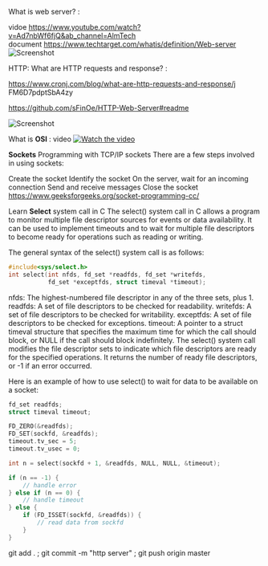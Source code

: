 What is web server? :

vidoe       https://www.youtube.com/watch?v=Ad7nbWf6fjQ&ab_channel=AlmTech                            
document    https://www.techtarget.com/whatis/definition/Web-server
![Screenshot](https://www.elegantthemes.com/blog/wp-content/uploads/2022/07/Featured-Image-3-1.jpg)

HTTP: What are HTTP requests and response? :

https://www.cronj.com/blog/what-are-http-requests-and-response/j
FM6D7pdptSbA4zy


https://github.com/sFinOe/HTTP-Web-Server#readme

![Screenshot](https://media.geeksforgeeks.org/wp-content/uploads/20220330131350/StatediagramforserverandclientmodelofSocketdrawio2-448x660.png)

What is **OSI** : video
[![Watch the video](https://shardeum.org/blog/wp-content/uploads/2022/09/The-Physical-Layer-in-OSI-Model-Explained-thumbnail.jpg)](https://youtu.be/9zqHMl9_s5k)


**Sockets**
Programming with TCP/IP sockets
There are a few steps involved in using sockets:

Create the socket
Identify the socket
On the server, wait for an incoming connection
Send and receive messages
Close the socket
https://www.geeksforgeeks.org/socket-programming-cc/

Learn **Select** system call in C
The select() system call in C allows a program to monitor multiple file descriptor sources for events or data availability. It can be used to implement timeouts and to wait for multiple file descriptors to become ready for operations such as reading or writing.

The general syntax of the select() system call is as follows:

```c
#include<sys/select.h>
int select(int nfds, fd_set *readfds, fd_set *writefds,
           fd_set *exceptfds, struct timeval *timeout);
```

nfds: The highest-numbered file descriptor in any of the three sets, plus 1.
readfds: A set of file descriptors to be checked for readability.
writefds: A set of file descriptors to be checked for writability.
exceptfds: A set of file descriptors to be checked for exceptions.
timeout: A pointer to a struct timeval structure that specifies the maximum time for which the call should block, or NULL if the call should block indefinitely.
The select() system call modifies the file descriptor sets to indicate which file descriptors are ready for the specified operations. It returns the number of ready file descriptors, or -1 if an error occurred.

Here is an example of how to use select() to wait for data to be available on a socket:

```c
fd_set readfds;
struct timeval timeout;

FD_ZERO(&readfds);
FD_SET(sockfd, &readfds);
timeout.tv_sec = 5;
timeout.tv_usec = 0;

int n = select(sockfd + 1, &readfds, NULL, NULL, &timeout);

if (n == -1) {
    // handle error
} else if (n == 0) {
    // handle timeout
} else {
    if (FD_ISSET(sockfd, &readfds)) {
        // read data from sockfd
    }
}

```

git add . ; git commit -m "http server" ; git push origin master 
